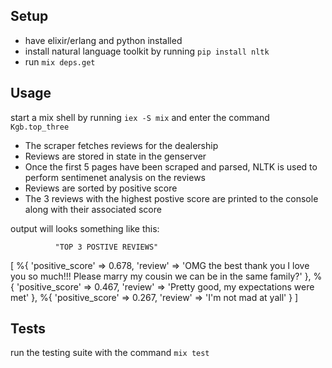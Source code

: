 ## Setup
- have elixir/erlang and python installed
- install natural language toolkit by running ```pip install nltk ```
- run ```mix deps.get```

## Usage
start a mix shell by running ```iex -S mix``` and enter the command ```Kgb.top_three```

- The scraper fetches reviews for the dealership
- Reviews are stored in state in the genserver
- Once the first 5 pages have been scraped and parsed, NLTK is used to perform sentimenet analysis on the reviews
- Reviews are sorted by positive score
- The 3 reviews with the highest postive score are printed to the console along with their associated score

output will looks something like this: 

              "TOP 3 POSTIVE REVIEWS" 
[
  %{
    'positive_score' => 0.678,
    'review' => 'OMG the best thank you I love you so much!!!  Please marry my cousin we can be in the same family?'
  },
  %{
    'positive_score' => 0.467,
    'review' => 'Pretty good, my expectations were met'
  },
  %{
    'positive_score' => 0.267,
    'review' => 'I'm not mad at yall'
  }
]

## Tests
run the testing suite with the command ```mix test```







